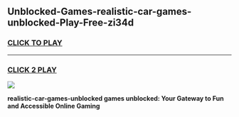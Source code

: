 
## Unblocked-Games-realistic-car-games-unblocked-Play-Free-zi34d
<h3>
<a href="https://premium76.site?title=realistic-car-games-unblocked&ref=23A">CLICK TO PLAY</a></h3>
<hr>

<h3>
<a href="https://premium76.site?title=realistic-car-games-unblocked&ref=23A">CLICK 2 PLAY</a>
  
</h3>

<a href="https://premium76.site?title=realistic-car-games-unblocked&ref=23A"><img src="https://clearcache.store/games.png"></a>


**realistic-car-games-unblocked games unblocked: Your Gateway to Fun and Accessible Online Gaming**
